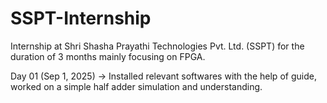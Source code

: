 # SSPT-Internship
Internship at Shri Shasha Prayathi Technologies Pvt. Ltd. (SSPT)  for the duration of 3 months mainly focusing on FPGA. 

Day 01 (Sep 1, 2025) -> Installed relevant softwares with the help of guide, worked on a simple half adder simulation and understanding.
